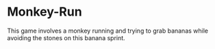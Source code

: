 # Monkey-Run
This game involves a monkey running and trying to grab bananas while avoiding the stones on this banana sprint.
